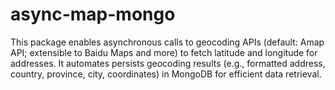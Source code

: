 # async-map-mongo
This package enables asynchronous calls to geocoding APIs (default: Amap API; extensible to Baidu Maps and more) to fetch latitude and longitude for addresses. It automates persists geocoding results (e.g., formatted address, country, province, city, coordinates) in MongoDB for efficient data retrieval.

